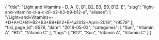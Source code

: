 {
    "title": "Light and Vitamins - D, A, C, B1, B2, B3, B9, B12, E",
    "slug": "light-and-vitamins-d-a-c-b1-b2-b3-b9-b12-e",
    "aliases": [
        "/Light+and+Vitamins+-+D+A+C+B1+B2+B3+B9+B12+E+\u2013+April+2018",
        "/9579"
    ],
    "tiki_page_id": 9579,
    "date": "2018-05-03",
    "categories": [
        "Sun",
        "Vitamin A",
        "B12",
        "Vitamin C"
    ],
    "tags": [
        "B12",
        "Sun",
        "Vitamin A",
        "Vitamin C"
    ]
}